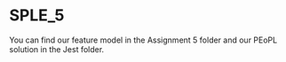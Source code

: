 # SPLE_5

You can find our feature model in the Assignment 5 folder and our PEoPL solution in the Jest folder.
